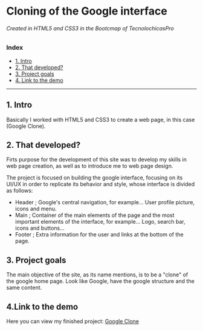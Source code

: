 # Cloning of the Google interface 

###### Created in HTML5 and CSS3 in the Bootcmap of TecnolochicasPro

### Index
* [1. Intro](https://github.com/BelenDiaz-web/Google-Clone/tree/main#1-intro)
* [2. That developed?](https://github.com/BelenDiaz-web/Google-Clone/tree/main#2-that-developed)
* [3. Project goals](https://github.com/BelenDiaz-web/Google-Clone/tree/main#3-project-goals)
* [4. Link to the demo](https://github.com/BelenDiaz-web/Google-Clone/tree/main#4link-to-the-demo)

***
## 1. Intro 
Basically I worked with HTML5 and CSS3 to create a web page, in this case (Google Clone).


## 2. That developed?
Firts purpose for the development of this site was to develop my skills in web page creation, as well as to introduce me to web page design. 

The project is focused on building the google interface, focusing on its UI/UX in order to replicate its behavior and style, whose interface is divided as follows:

*  Header ; Google's central navigation, for example... User profile picture, icons and menu.
*  Main ; Container of the main elements of the page and the most important elements of the interface, for example... Logo, search bar, icons and buttons...
*  Footer ; Extra information for the user and links at the bottom of the page. 

## 3. Project goals 
The main objective of the site, as its name mentions, is to be a "clone" of the google home page. Look like Google,  have the google structure and the same content. 

## 4.Link to the demo
Here you can view my finished project: [Google Clone](https://belendiaz-web.github.io/])



